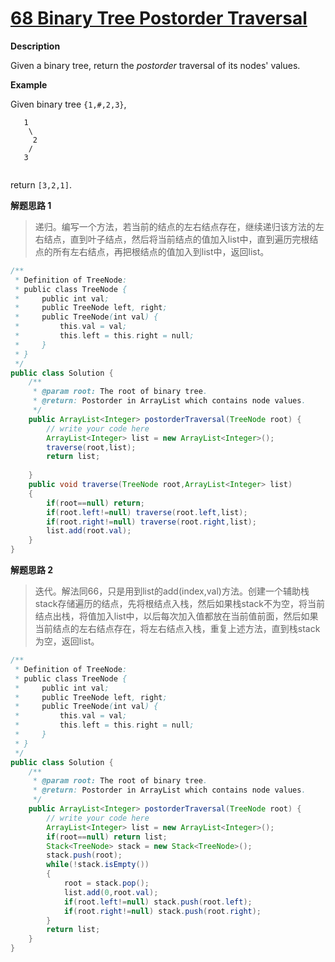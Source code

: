 # [**68 Binary Tree Postorder Traversal**](http://www.lintcode.com/en/problem/binary-tree-postorder-traversal/#)

**Description**

Given a binary tree, return the *postorder* traversal of its nodes' values.

**Example**

Given binary tree `{1,#,2,3}`,

```
   1
    \
     2
    /
   3
 
```

return `[3,2,1]`.

**解题思路 1**

> 递归。编写一个方法，若当前的结点的左右结点存在，继续递归该方法的左右结点，直到叶子结点，然后将当前结点的值加入list中，直到遍历完根结点的所有左右结点，再把根结点的值加入到list中，返回list。

```java
/**
 * Definition of TreeNode:
 * public class TreeNode {
 *     public int val;
 *     public TreeNode left, right;
 *     public TreeNode(int val) {
 *         this.val = val;
 *         this.left = this.right = null;
 *     }
 * }
 */
public class Solution {
    /**
     * @param root: The root of binary tree.
     * @return: Postorder in ArrayList which contains node values.
     */
    public ArrayList<Integer> postorderTraversal(TreeNode root) {
        // write your code here
        ArrayList<Integer> list = new ArrayList<Integer>();
        traverse(root,list);
        return list;
        
    }
    public void traverse(TreeNode root,ArrayList<Integer> list)
    {
        if(root==null) return;
        if(root.left!=null) traverse(root.left,list);
        if(root.right!=null) traverse(root.right,list);
        list.add(root.val);
    }
}
```

**解题思路 2**

> 迭代。解法同66，只是用到list的add(index,val)方法。创建一个辅助栈stack存储遍历的结点，先将根结点入栈，然后如果栈stack不为空，将当前结点出栈，将值加入list中，以后每次加入值都放在当前值前面，然后如果当前结点的左右结点存在，将左右结点入栈，重复上述方法，直到栈stack为空，返回list。

```java
/**
 * Definition of TreeNode:
 * public class TreeNode {
 *     public int val;
 *     public TreeNode left, right;
 *     public TreeNode(int val) {
 *         this.val = val;
 *         this.left = this.right = null;
 *     }
 * }
 */
public class Solution {
    /**
     * @param root: The root of binary tree.
     * @return: Postorder in ArrayList which contains node values.
     */
    public ArrayList<Integer> postorderTraversal(TreeNode root) {
        // write your code here
        ArrayList<Integer> list = new ArrayList<Integer>();
        if(root==null) return list;
        Stack<TreeNode> stack = new Stack<TreeNode>();
        stack.push(root);
        while(!stack.isEmpty())
        {
            root = stack.pop();
            list.add(0,root.val);
            if(root.left!=null) stack.push(root.left);
            if(root.right!=null) stack.push(root.right);
        }
        return list;
    }
}
```

